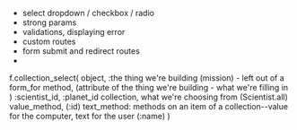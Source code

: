 - select dropdown / checkbox / radio
- strong params
- validations, displaying error
- custom routes
- form submit and redirect routes
- 



f.collection_select(
    object, :the thing we're building (mission) - left out of a form_for
    method, (attribute of the thing we're building - what we're filling in )        :scientist_id, :planet_id
    collection, what we're choosing from (Scientist.all)
    value_method, (:id)
    text_method: methods on an item of a collection--value for the computer, text for the user (:name)
)